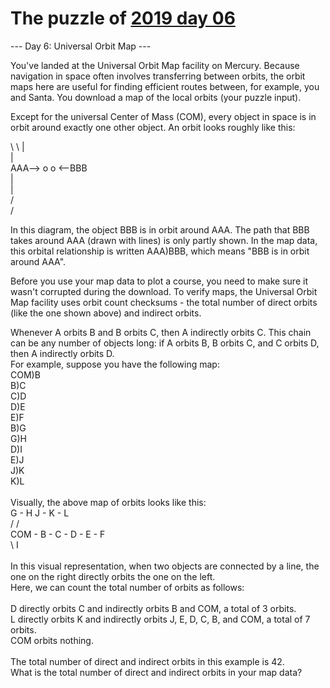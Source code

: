 # The puzzle of [2019 day 06](https://adventofcode.com/2019/day/6)

--- Day 6: Universal Orbit Map ---

You've landed at the Universal Orbit Map facility on Mercury.  Because navigation in space often involves transferring between orbits, the orbit maps here are useful for finding efficient routes between, for example, you and Santa. You download a map of the local orbits (your puzzle input).

Except for the universal Center of Mass (COM), every object in space is in orbit around exactly one other object.  An orbit looks roughly like this:

\\
                   \\
                    |\
                    |\
AAA--> o            o <--BBB\
                    |\
                    |\
                   /\
                  /

In this diagram, the object BBB is in orbit around AAA. The path that BBB takes around AAA (drawn with lines) is only partly shown. In the map data, this orbital relationship is written AAA)BBB, which means "BBB is in orbit around AAA".

Before you use your map data to plot a course, you need to make sure it wasn't corrupted during the download.  To verify maps, the Universal Orbit Map facility uses orbit count checksums - the total number of direct orbits (like the one shown above) and indirect orbits.

Whenever A orbits B and B orbits C, then A indirectly orbits C.  This chain can be any number of objects long: if A orbits B, B orbits C, and C orbits D, then A indirectly orbits D.\
For example, suppose you have the following map:\
COM)B\
B)C\
C)D\
D)E\
E)F\
B)G\
G)H\
D)I\
E)J\
J)K\
K)L\
\
Visually, the above map of orbits looks like this:\
        G - H       J - K - L\
       /           /\
COM - B - C - D - E - F\
               \\
                I\
\
In this visual representation, when two objects are connected by a line, the one on the right directly orbits the one on the left.\
Here, we can count the total number of orbits as follows:\
\
D directly orbits C and indirectly orbits B and COM, a total of 3 orbits.\
L directly orbits K and indirectly orbits J, E, D, C, B, and COM, a total of 7 orbits.\
COM orbits nothing.\
\
The total number of direct and indirect orbits in this example is 42.\
What is the total number of direct and indirect orbits in your map data?